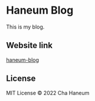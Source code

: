 # Haneum Blog
This is my blog.

## Website link
[haneum-blog](https://haneum-blog.vercel.app)

## License
MIT License &copy; 2022 Cha Haneum
